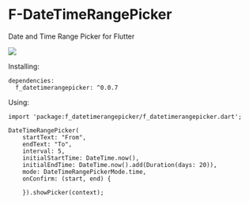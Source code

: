 # F-DateTimeRangePicker
Date and Time Range Picker for Flutter

![](https://raw.githubusercontent.com/longphanmn/f-datetimerangepicker/master/screenshots/sc1.png?token=AUGo18Ndj6dQk9mfcaIq5Cj0FfUS5_Pkks5cfn0JwA%3D%3D)

Installing:

~~~~
dependencies:
  f_datetimerangepicker: ^0.0.7
~~~~
    
Using:

~~~~
import 'package:f_datetimerangepicker/f_datetimerangepicker.dart';

DateTimeRangePicker(
    startText: "From",
    endText: "To",
    interval: 5,
    initialStartTime: DateTime.now(),
    initialEndTime: DateTime.now().add(Duration(days: 20)),
    mode: DateTimeRangePickerMode.time,
    onConfirm: (start, end) {
        
    }).showPicker(context);
~~~~
